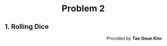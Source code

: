 <h1 style="text-align:center">Problem 2</h1>

## 1. Rolling Dice
<p style="text-align:right">Provided by <b>Tae Geun Kim</b></p>
